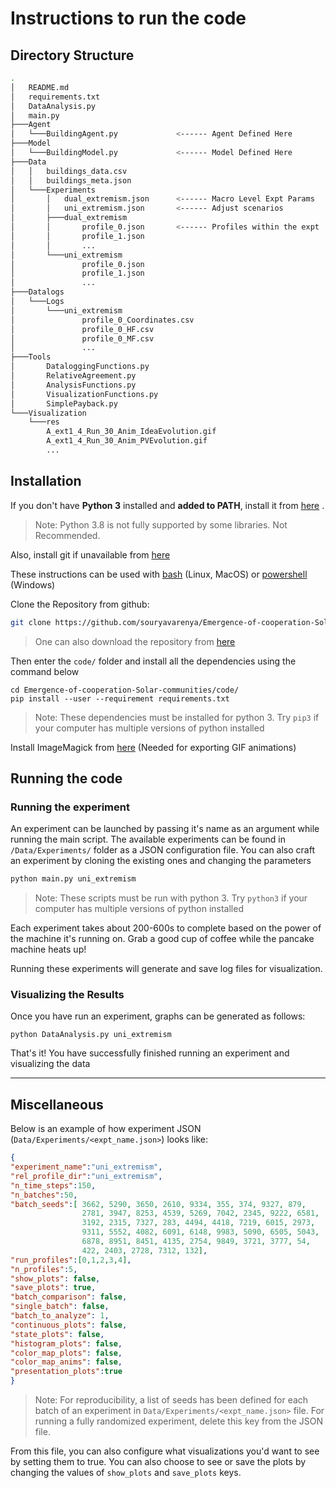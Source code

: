 # Instructions to run the code

## Directory Structure

```bash
.
│   README.md 
│   requirements.txt                                                                                                                  
│   DataAnalysis.py
│   main.py
├───Agent
│   └───BuildingAgent.py             <------ Agent Defined Here
├───Model 
│   └───BuildingModel.py             <------ Model Defined Here
├───Data
│   │   buildings_data.csv
│   │   buildings_meta.json
│   └───Experiments
│       │   dual_extremism.json      <------ Macro Level Expt Params
│       │   uni_extremism.json       <------ Adjust scenarios
│       ├───dual_extremism
│       │       profile_0.json       <------ Profiles within the expt
│       │       profile_1.json
│       │       ...
│       └───uni_extremism
│               profile_0.json
│               profile_1.json
│               ...
├───Datalogs
│   └───Logs
│       └───uni_extremism
│               profile_0_Coordinates.csv
│               profile_0_HF.csv
│               profile_0_MF.csv
│               ...
├───Tools
│       DataloggingFunctions.py
│       RelativeAgreement.py
│       AnalysisFunctions.py
│       VisualizationFunctions.py
│       SimplePayback.py
└───Visualization
    └───res
        A_ext1_4_Run_30_Anim_IdeaEvolution.gif
        A_ext1_4_Run_30_Anim_PVEvolution.gif
        ...
```

## Installation

If you don't have **Python 3** installed and **added to PATH**, install it from [here](https://www.python.org/downloads/release/python-375/) . 

> Note: Python 3.8 is not fully supported by some libraries. Not Recommended.

Also, install git if unavailable from [here](https://git-scm.com/)

These instructions can be used with <u>bash</u> (Linux, MacOS) or <u>powershell</u> (Windows)

Clone the Repository from github:

```bash
git clone https://github.com/souryavarenya/Emergence-of-cooperation-Solar-communities.git
```

> One can also download the repository from [here](https://github.com/souryavarenya/Emergence-of-cooperation-Solar-communities/archive/master.zip)

Then enter the `code/` folder and install all the dependencies using the command below

```shell
cd Emergence-of-cooperation-Solar-communities/code/
pip install --user --requirement requirements.txt
```

> Note: These dependencies must be installed for python 3. Try `pip3` if your computer has multiple versions of python installed

Install ImageMagick from [here](https://imagemagick.org/script/download.php) (Needed for exporting GIF animations) 

## Running the code

### Running the experiment

An experiment can be launched by passing it's name as an argument while running the main script. The available experiments can be found in `/Data/Experiments/` folder as a JSON configuration file. You can also craft an experiment by cloning the existing ones and changing the parameters

```bash
python main.py uni_extremism
```

> Note: These scripts must be run with python 3. Try `python3` if your computer has multiple versions of python installed

Each experiment takes about 200-600s to complete based on the power of the machine it's running on. Grab a good cup of coffee while the pancake machine heats up!

Running these experiments will generate and save log files for visualization.

### Visualizing the Results

Once you have run an experiment, graphs can be generated as follows:

```
python DataAnalysis.py uni_extremism
```

That's it! You have successfully finished running an experiment and visualizing the data

---

## Miscellaneous

Below is an example of how experiment JSON (`Data/Experiments/<expt_name.json>`) looks like:

```json
{    
"experiment_name":"uni_extremism",    
"rel_profile_dir":"uni_extremism",    
"n_time_steps":150,    
"n_batches":50,
"batch_seeds":[ 3662, 5290, 3650, 2610, 9334, 355, 374, 9327, 879,
                2781, 3947, 8253, 4539, 5269, 7042, 2345, 9222, 6581,
                3192, 2315, 7327, 283, 4494, 4418, 7219, 6015, 2973,
                9311, 5552, 4082, 6091, 6148, 9983, 5090, 6505, 5043,
                6878, 8951, 8451, 4135, 2754, 9849, 3721, 3777, 54,
                422, 2403, 2728, 7312, 132],    
"run_profiles":[0,1,2,3,4],    
"n_profiles":5,    
"show_plots": false,    
"save_plots": true,    
"batch_comparison": false,    
"single_batch": false,    
"batch_to_analyze": 1,    
"continuous_plots": false,    
"state_plots": false,    
"histogram_plots": false,    
"color_map_plots": false,    
"color_map_anims": false,    
"presentation_plots":true
}
```

> Note: For reproducibility, a list of seeds has been defined for each batch of an experiment in `Data/Experiments/<expt_name.json>` file. For running a fully randomized experiment, delete this key from the JSON file.

From this file, you can also configure what visualizations you'd want to see by setting them to true.  You can also choose to see or save the plots by changing the values of `show_plots` and `save_plots` keys.

